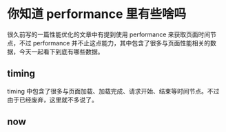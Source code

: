 # 你知道 performance 里有些啥吗

很久前写的一篇性能优化的文章中有提到使用 performance 来获取页面时间节点，不过 performance 并不止这点能力，其中包含了很多与页面性能相关的数据，今天一起看下到底有哪些数据。

## timing

timing 中包含了很多与页面加载、加载完成、请求开始、结束等时间节点。不过由于已经废弃，这里就不多说了。

## now


